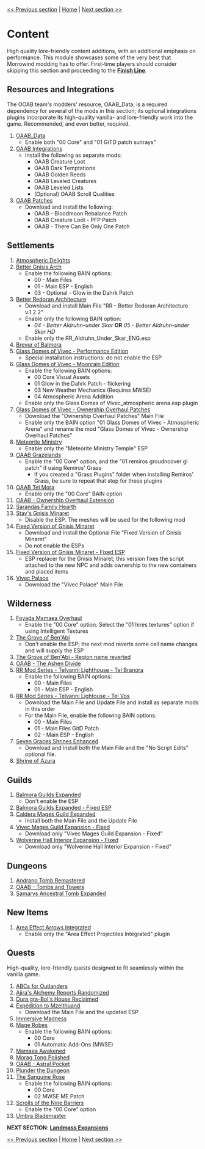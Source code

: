 [<< Previous section](https://github.com/doublemoulinet/Morrowind-Modular-Mod-Guide/blob/master/GAMEPLAY.md)
 | [Home](https://github.com/doublemoulinet/Morrowind-Modular-Mod-Guide) | [Next section >>](https://github.com/doublemoulinet/Morrowind-Modular-Mod-Guide/blob/master/OPTIONAL.md)


# Content
High quality lore-friendly content additions, with an additional emphasis on performance. This module showcases some of the very best that Morrowind modding has to offer. First-time players should consider skipping this section and proceeding to the [**Finish Line**](https://github.com/doublemoulinet/Morrowind-Modular-Mod-Guide/blob/master/FINISHLINE.md).

## Resources and Integrations
The OOAB team's modders' resource, OAAB_Data, is a required dependency for several of the mods in this section; its optional integrations plugins incorporate its high-quality vanilla- and lore-friendly work into the game. Recommended, and even better, required.
1. [OAAB_Data](https://www.nexusmods.com/morrowind/mods/49042)
	- Enable both "00 Core" and "01 GiTD patch sunrays"
1. [OAAB Integrations](https://www.nexusmods.com/morrowind/mods/49045)
	- Install the following as separate mods:
		- OAAB Creature Loot 
		- OAAB Dark Temptations
		- OAAB Golden Reeds
		- OAAB Leveled Creatures
		- OAAB Leveled Lists
		- (Optional) OAAB Scroll Qualities
1. [OAAB Patches](https://www.nexusmods.com/morrowind/mods/49471?)
	- Download and install the following:
		- OAAB - Bloodmoon Rebalance Patch
		- OAAB Creature Loot - PFP Patch
		- OAAB - There Can Be Only One Patch

## Settlements
1. [Atmospheric Delights](https://www.nexusmods.com/morrowind/mods/47472?)
1. [Better Gnisis Arch](https://www.nexusmods.com/morrowind/mods/46224?)
	- Enable the following BAIN options:
		- 00 - Main Files
		- 01 - Main ESP - English
		- 03 - Optional - Glow in the Dahrk Patch
1. [Better Redoran Architecture](https://www.nexusmods.com/morrowind/mods/43266?)
	- Download and install Main File "RR - Better Redoran Architecture v.1.2.2"
	- Enable only the following BAIN option:
		- *04 - Better Aldruhn-under Skar* **OR** *05 - Better Aldruhn-under Skar HD*
	- Enable only the RR_Aldruhn_Under_Skar_ENG.esp
1. [Brevur of Balmora](https://www.nexusmods.com/morrowind/mods/47557?)
1. [Glass Domes of Vivec - Performance Edition](https://www.nexusmods.com/morrowind/mods/48935)
	- Special installation instructions: do not enable the ESP
1. [Glass Domes of Vivec - Moonrain Edition](https://www.nexusmods.com/morrowind/mods/48946)
	- Enable the following BAIN options:
		- 00 Core Visual Assets
		- 01 Glow in the Dahrk Patch - flickering
		- 03 New Weather Mechanics (Requires MWSE)
		- 04 Atmospheric Arena Addition
	- Enable only the Glass Domes of Vivec_atmospheric arena.esp plugin
1. [Glass Domes of Vivec - Ownership Overhaul Patches](https://www.nexusmods.com/morrowind/mods/49232)
	- Download the "Ownership Overhaul Patches" Main File
	- Enable only the BAIN option "01 Glass Domes of Vivec - Atmospheric Arena" and rename the mod "Glass Domes of Vivec - Ownership Overhaul Patches"
1. [Meteorite Ministry](https://www.nexusmods.com/morrowind/mods/45506?)
	- Enable only the "Meteorite Ministry Temple" ESP
1. [OAAB Grazelands](https://www.nexusmods.com/morrowind/mods/49075)
	- Enable the "00 Core" option, and the "01 remiros groudncover gl patch" if using Remiros' Grass 
		- If you created a "Grass Plugins" folder when installing Remiros' Grass, be sure to repeat that step for these plugins
1. [OAAB Tel Mora](https://www.nexusmods.com/morrowind/mods/46177?)
	- Enable only the "00 Core" BAIN option
1. [OAAB - Ownership Overhaul Extension](https://www.nexusmods.com/morrowind/mods/49471?)
1. [Sarandas Family Hearth](https://www.nexusmods.com/morrowind/mods/48056?)
1. [Stav's Gnisis Minaret](https://www.nexusmods.com/morrowind/mods/43237?)
	- Disable the ESP. The meshes will be used for the following mod
1. [Fixed Version of Gnisis Minaret](https://www.nexusmods.com/morrowind/mods/46184?)
	- Download and install the Optional File "Fixed Version of Gnisis Minaret"
	- Do not enable the ESPs
1. [Fixed Version of Gnisis Minaret - Fixed ESP](https://mega.nz/file/O14DRBjQ#VoipDGkDyy319TPofTxe5z6GCysaLoOwcPwXsK2U1_E)
	- ESP replacer for the Gnisis Minaret; this version fixes the script attached to the new NPC and adds ownership to the new containers and placed items
1. [Vivec Palace](https://www.nexusmods.com/morrowind/mods/49103)
	- Download the "Vivec Palace" Main File

## Wilderness
1. [Foyada Mamaea Overhaul](https://www.nexusmods.com/morrowind/mods/46424?)
	- Enable the "00 Core" option. Select the "01 hires textures" option if using Intelligent Textures	
1. [The Grove of Ben'Abi](https://www.nexusmods.com/morrowind/mods/46137?)
	- Don't enable the ESP; the next mod reverts some cell name changes and will supply the ESP
1. [The Grove of Ben'Abi - Region name reverted](https://mega.nz/file/Gl4TQBrR#YqRPilupBPUwneqR0lOs70IvXuBQ5xwbAw_bdGjpG74)
1. [OAAB - The Ashen Divide](https://www.nexusmods.com/morrowind/mods/49047)
1. [RR Mod Series - Telvanni Lighthouse - Tel Branora](https://www.nexusmods.com/morrowind/mods/42664?)
	- Enable the following BAIN options:
		- 00 - Main Files
		- 01 - Main ESP - English
1. [RR Mod Series - Telvanni Lightouse - Tel Vos](https://www.nexusmods.com/morrowind/mods/42744?)
	- Download the Main File and Update File and install as separate mods in this order
	- For the Main File, enable the following BAIN options:
		- 00 - Main Files
		- 01 - Main Files GitD Patch
		- 02 - Main ESP - English
1. [Seven Graces Shrines Enhanced](https://www.nexusmods.com/morrowind/mods/46417?)
	- Download and install both the Main File and the "No Script Edits" optional file.
1. [Shrine of Azura](https://www.nexusmods.com/morrowind/mods/48278?)

## Guilds
1. [Balmora Guilds Expanded](https://www.nexusmods.com/morrowind/mods/46859?)
	- Don't enable the ESP
1. [Balmora Guilds Expanded - Fixed ESP](https://www.nexusmods.com/morrowind/mods/47700?)
1. [Caldera Mages Guild Expanded](https://www.nexusmods.com/morrowind/mods/45750?)
	- Install both the Main File and the Update File
1. [Vivec Mages Guild Expansion - Fixed](https://www.nexusmods.com/morrowind/mods/47700?)
	- Download only "Vivec Mages Guild Expansion - Fixed"
1. [Wolverine Hall Interior Expansion - Fixed](https://www.nexusmods.com/morrowind/mods/47700?)
	- Download only "Wolverine Hall Interior Expansion - Fixed"

## Dungeons
1. [Andrano Tomb Remastered](https://www.nexusmods.com/morrowind/mods/44672?)
1. [OAAB - Tombs and Towers](https://www.nexusmods.com/morrowind/mods/49131)
1. [Samarys Ancestral Tomb Expanded](https://www.nexusmods.com/morrowind/mods/45612?)

## New Items
1. [Area Effect Arrows Integrated](https://www.nexusmods.com/morrowind/mods/47745)
	- Enable only the "Area Effect Projectiles Integrated" plugin

## Quests
High-quality, lore-friendly quests designed to fit seamlessly within the vanilla game.
1. [ABCs for Outlanders](https://www.nexusmods.com/morrowind/mods/46692?)
1. [Ajira's Alchemy Reports Randomized](https://www.nexusmods.com/morrowind/mods/47550?)
1. [Dura gra-Bol's House Reclaimed](https://www.nexusmods.com/morrowind/mods/46772?)
1. [Expedition to Mzelthuand](https://www.nexusmods.com/morrowind/mods/45229?)
	- Download the Main File and the updated ESP
1. [Immersive Madness](https://www.nexusmods.com/morrowind/mods/44983?)
1. [Mage Robes](https://www.nexusmods.com/morrowind/mods/45739?)
	- Enable the following BAIN options:
		- 00 Core
		- 01 Automatic Add-Ons (MWSE)
1. [Mamaea Awakened](https://www.nexusmods.com/morrowind/mods/46096?)
1. [Morag Tong Polished](https://www.nexusmods.com/morrowind/mods/47041?)
1. [OAAB - Astral Pocket](https://www.nexusmods.com/morrowind/mods/49077)
1. [Plunder the Dungeon](https://www.nexusmods.com/morrowind/mods/46977?)
1. [The Sanguine Rose](https://www.nexusmods.com/morrowind/mods/46214?)
	- Enable the following BAIN options: 
		- 00 Core
		- 02 MWSE ME Patch
1. [Scrolls of the Nine Barriers](https://www.nexusmods.com/morrowind/mods/45831?)
	- Enable the "00 Core" option
1. [Umbra Blademaster](https://www.nexusmods.com/morrowind/mods/43275?)


**NEXT SECTION**:
[**Landmass Expansions**](https://github.com/doublemoulinet/Morrowind-Modular-Mod-Guide/blob/master/OPTIONAL.md)

[<< Previous section](https://github.com/doublemoulinet/Morrowind-Modular-Mod-Guide/blob/master/GAMEPLAY.md)
 | [Home](https://github.com/doublemoulinet/Morrowind-Modular-Mod-Guide) | [Next section >>](https://github.com/doublemoulinet/Morrowind-Modular-Mod-Guide/blob/master/OPTIONAL.md)